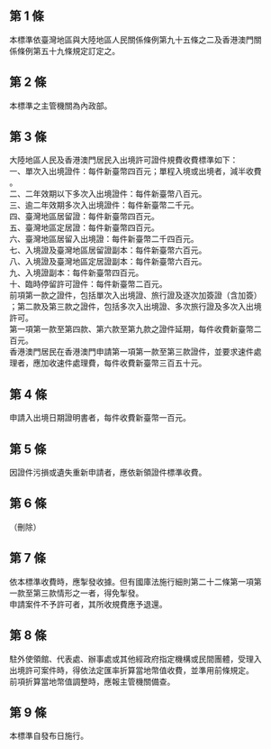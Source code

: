 第 1 條
-------
本標準依臺灣地區與大陸地區人民關係條例第九十五條之二及香港澳門關  
係條例第五十九條規定訂定之。

第 2 條
-------
本標準之主管機關為內政部。

第 3 條
-------
大陸地區人民及香港澳門居民入出境許可證件規費收費標準如下：  
一、單次入出境證件：每件新臺幣四百元；單程入境或出境者，減半收費  
    。  
二、二年效期以下多次入出境證件：每件新臺幣八百元。  
三、逾二年效期多次入出境證件：每件新臺幣二千元。  
四、臺灣地區居留證：每件新臺幣四百元。  
五、臺灣地區定居證：每件新臺幣四百元。  
六、臺灣地區居留入出境證：每件新臺幣二千四百元。  
七、入境證及臺灣地區居留證副本：每件新臺幣六百元。  
八、入境證及臺灣地區定居證副本：每件新臺幣六百元。  
九、入境證副本：每件新臺幣四百元。  
十、臨時停留許可證件：每件新臺幣二百元。  
前項第一款之證件，包括單次入出境證、旅行證及逐次加簽證（含加簽）  
；第二款及第三款之證件，包括多次入出境證、多次旅行證及多次入出境  
許可。  
第一項第一款至第四款、第六款至第九款之證件延期，每件收費新臺幣二  
百元。  
香港澳門居民在香港澳門申請第一項第一款至第三款證件，並要求速件處  
理者，應加收速件處理費，每件收費新臺幣三百五十元。

第 4 條
-------
申請入出境日期證明書者，每件收費新臺幣一百元。

第 5 條
-------
因證件污損或遺失重新申請者，應依新領證件標準收費。

第 6 條
-------
（刪除）

第 7 條
-------
依本標準收費時，應掣發收據。但有國庫法施行細則第二十二條第一項第  
一款至第三款情形之一者，得免掣發。  
申請案件不予許可者，其所收規費應予退還。

第 8 條
-------
駐外使領館、代表處、辦事處或其他經政府指定機構或民間團體，受理入  
出境許可案件時，得依法定匯率折算當地幣值收費，並準用前條規定。  
前項折算當地幣值調整時，應報主管機關備查。

第 9 條
-------
本標準自發布日施行。

